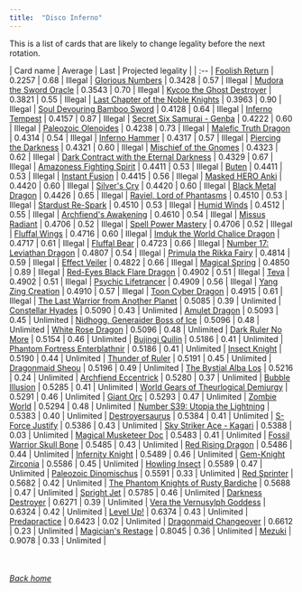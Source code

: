 ```yaml
---
title:  "Disco Inferno"
---
```


This is a list of cards that are likely to change legality before the next rotation.

| Card name | Average | Last | Projected legality |
| :-- |
[Foolish Return](https://db.ygoprodeck.com/card/?search=Foolish%20Return) | 0.2257 | 0.68 | Illegal |
[Glorious Numbers](https://db.ygoprodeck.com/card/?search=Glorious%20Numbers) | 0.3428 | 0.57 | Illegal |
[Mudora the Sword Oracle](https://db.ygoprodeck.com/card/?search=Mudora%20the%20Sword%20Oracle) | 0.3543 | 0.70 | Illegal |
[Kycoo the Ghost Destroyer](https://db.ygoprodeck.com/card/?search=Kycoo%20the%20Ghost%20Destroyer) | 0.3821 | 0.55 | Illegal |
[Last Chapter of the Noble Knights](https://db.ygoprodeck.com/card/?search=Last%20Chapter%20of%20the%20Noble%20Knights) | 0.3963 | 0.90 | Illegal |
[Soul Devouring Bamboo Sword](https://db.ygoprodeck.com/card/?search=Soul%20Devouring%20Bamboo%20Sword) | 0.4128 | 0.64 | Illegal |
[Inferno Tempest](https://db.ygoprodeck.com/card/?search=Inferno%20Tempest) | 0.4157 | 0.87 | Illegal |
[Secret Six Samurai - Genba](https://db.ygoprodeck.com/card/?search=Secret%20Six%20Samurai%20-%20Genba) | 0.4222 | 0.60 | Illegal |
[Paleozoic Olenoides](https://db.ygoprodeck.com/card/?search=Paleozoic%20Olenoides) | 0.4238 | 0.73 | Illegal |
[Malefic Truth Dragon](https://db.ygoprodeck.com/card/?search=Malefic%20Truth%20Dragon) | 0.4314 | 0.54 | Illegal |
[Inferno Hammer](https://db.ygoprodeck.com/card/?search=Inferno%20Hammer) | 0.4317 | 0.57 | Illegal |
[Piercing the Darkness](https://db.ygoprodeck.com/card/?search=Piercing%20the%20Darkness) | 0.4321 | 0.60 | Illegal |
[Mischief of the Gnomes](https://db.ygoprodeck.com/card/?search=Mischief%20of%20the%20Gnomes) | 0.4323 | 0.62 | Illegal |
[Dark Contract with the Eternal Darkness](https://db.ygoprodeck.com/card/?search=Dark%20Contract%20with%20the%20Eternal%20Darkness) | 0.4329 | 0.67 | Illegal |
[Amazoness Fighting Spirit](https://db.ygoprodeck.com/card/?search=Amazoness%20Fighting%20Spirit) | 0.4411 | 0.53 | Illegal |
[Buten](https://db.ygoprodeck.com/card/?search=Buten) | 0.4411 | 0.53 | Illegal |
[Instant Fusion](https://db.ygoprodeck.com/card/?search=Instant%20Fusion) | 0.4415 | 0.56 | Illegal |
[Masked HERO Anki](https://db.ygoprodeck.com/card/?search=Masked%20HERO%20Anki) | 0.4420 | 0.60 | Illegal |
[Silver's Cry](https://db.ygoprodeck.com/card/?search=Silver's%20Cry) | 0.4420 | 0.60 | Illegal |
[Black Metal Dragon](https://db.ygoprodeck.com/card/?search=Black%20Metal%20Dragon) | 0.4426 | 0.65 | Illegal |
[Raviel, Lord of Phantasms](https://db.ygoprodeck.com/card/?search=Raviel,%20Lord%20of%20Phantasms) | 0.4510 | 0.53 | Illegal |
[Stardust Re-Spark](https://db.ygoprodeck.com/card/?search=Stardust%20Re-Spark) | 0.4510 | 0.53 | Illegal |
[Humid Winds](https://db.ygoprodeck.com/card/?search=Humid%20Winds) | 0.4512 | 0.55 | Illegal |
[Archfiend's Awakening](https://db.ygoprodeck.com/card/?search=Archfiend's%20Awakening) | 0.4610 | 0.54 | Illegal |
[Missus Radiant](https://db.ygoprodeck.com/card/?search=Missus%20Radiant) | 0.4706 | 0.52 | Illegal |
[Spell Power Mastery](https://db.ygoprodeck.com/card/?search=Spell%20Power%20Mastery) | 0.4706 | 0.52 | Illegal |
[Fluffal Wings](https://db.ygoprodeck.com/card/?search=Fluffal%20Wings) | 0.4716 | 0.60 | Illegal |
[Imduk the World Chalice Dragon](https://db.ygoprodeck.com/card/?search=Imduk%20the%20World%20Chalice%20Dragon) | 0.4717 | 0.61 | Illegal |
[Fluffal Bear](https://db.ygoprodeck.com/card/?search=Fluffal%20Bear) | 0.4723 | 0.66 | Illegal |
[Number 17: Leviathan Dragon](https://db.ygoprodeck.com/card/?search=Number%2017:%20Leviathan%20Dragon) | 0.4807 | 0.54 | Illegal |
[Primula the Rikka Fairy](https://db.ygoprodeck.com/card/?search=Primula%20the%20Rikka%20Fairy) | 0.4814 | 0.59 | Illegal |
[Effect Veiler](https://db.ygoprodeck.com/card/?search=Effect%20Veiler) | 0.4822 | 0.66 | Illegal |
[Magical Spring](https://db.ygoprodeck.com/card/?search=Magical%20Spring) | 0.4850 | 0.89 | Illegal |
[Red-Eyes Black Flare Dragon](https://db.ygoprodeck.com/card/?search=Red-Eyes%20Black%20Flare%20Dragon) | 0.4902 | 0.51 | Illegal |
[Teva](https://db.ygoprodeck.com/card/?search=Teva) | 0.4902 | 0.51 | Illegal |
[Psychic Lifetrancer](https://db.ygoprodeck.com/card/?search=Psychic%20Lifetrancer) | 0.4909 | 0.56 | Illegal |
[Yang Zing Creation](https://db.ygoprodeck.com/card/?search=Yang%20Zing%20Creation) | 0.4910 | 0.57 | Illegal |
[Toon Cyber Dragon](https://db.ygoprodeck.com/card/?search=Toon%20Cyber%20Dragon) | 0.4915 | 0.61 | Illegal |
[The Last Warrior from Another Planet](https://db.ygoprodeck.com/card/?search=The%20Last%20Warrior%20from%20Another%20Planet) | 0.5085 | 0.39 | Unlimited |
[Constellar Hyades](https://db.ygoprodeck.com/card/?search=Constellar%20Hyades) | 0.5090 | 0.43 | Unlimited |
[Amulet Dragon](https://db.ygoprodeck.com/card/?search=Amulet%20Dragon) | 0.5093 | 0.45 | Unlimited |
[Nidhogg, Generaider Boss of Ice](https://db.ygoprodeck.com/card/?search=Nidhogg,%20Generaider%20Boss%20of%20Ice) | 0.5096 | 0.48 | Unlimited |
[White Rose Dragon](https://db.ygoprodeck.com/card/?search=White%20Rose%20Dragon) | 0.5096 | 0.48 | Unlimited |
[Dark Ruler No More](https://db.ygoprodeck.com/card/?search=Dark%20Ruler%20No%20More) | 0.5154 | 0.46 | Unlimited |
[Bujingi Quilin](https://db.ygoprodeck.com/card/?search=Bujingi%20Quilin) | 0.5186 | 0.41 | Unlimited |
[Phantom Fortress Enterblathnir](https://db.ygoprodeck.com/card/?search=Phantom%20Fortress%20Enterblathnir) | 0.5186 | 0.41 | Unlimited |
[Insect Knight](https://db.ygoprodeck.com/card/?search=Insect%20Knight) | 0.5190 | 0.44 | Unlimited |
[Thunder of Ruler](https://db.ygoprodeck.com/card/?search=Thunder%20of%20Ruler) | 0.5191 | 0.45 | Unlimited |
[Dragonmaid Sheou](https://db.ygoprodeck.com/card/?search=Dragonmaid%20Sheou) | 0.5196 | 0.49 | Unlimited |
[The Bystial Alba Los](https://db.ygoprodeck.com/card/?search=The%20Bystial%20Alba%20Los) | 0.5216 | 0.24 | Unlimited |
[Archfiend Eccentrick](https://db.ygoprodeck.com/card/?search=Archfiend%20Eccentrick) | 0.5280 | 0.37 | Unlimited |
[Bubble Illusion](https://db.ygoprodeck.com/card/?search=Bubble%20Illusion) | 0.5285 | 0.41 | Unlimited |
[World Gears of Theurlogical Demiurgy](https://db.ygoprodeck.com/card/?search=World%20Gears%20of%20Theurlogical%20Demiurgy) | 0.5291 | 0.46 | Unlimited |
[Giant Orc](https://db.ygoprodeck.com/card/?search=Giant%20Orc) | 0.5293 | 0.47 | Unlimited |
[Zombie World](https://db.ygoprodeck.com/card/?search=Zombie%20World) | 0.5294 | 0.48 | Unlimited |
[Number S39: Utopia the Lightning](https://db.ygoprodeck.com/card/?search=Number%20S39:%20Utopia%20the%20Lightning) | 0.5383 | 0.40 | Unlimited |
[Destroyersaurus](https://db.ygoprodeck.com/card/?search=Destroyersaurus) | 0.5384 | 0.41 | Unlimited |
[S-Force Justify](https://db.ygoprodeck.com/card/?search=S-Force%20Justify) | 0.5386 | 0.43 | Unlimited |
[Sky Striker Ace - Kagari](https://db.ygoprodeck.com/card/?search=Sky%20Striker%20Ace%20-%20Kagari) | 0.5388 | 0.03 | Unlimited |
[Magical Musketeer Doc](https://db.ygoprodeck.com/card/?search=Magical%20Musketeer%20Doc) | 0.5483 | 0.41 | Unlimited |
[Fossil Warrior Skull Bone](https://db.ygoprodeck.com/card/?search=Fossil%20Warrior%20Skull%20Bone) | 0.5485 | 0.43 | Unlimited |
[Red Rising Dragon](https://db.ygoprodeck.com/card/?search=Red%20Rising%20Dragon) | 0.5486 | 0.44 | Unlimited |
[Infernity Knight](https://db.ygoprodeck.com/card/?search=Infernity%20Knight) | 0.5489 | 0.46 | Unlimited |
[Gem-Knight Zirconia](https://db.ygoprodeck.com/card/?search=Gem-Knight%20Zirconia) | 0.5586 | 0.45 | Unlimited |
[Howling Insect](https://db.ygoprodeck.com/card/?search=Howling%20Insect) | 0.5589 | 0.47 | Unlimited |
[Paleozoic Dinomischus](https://db.ygoprodeck.com/card/?search=Paleozoic%20Dinomischus) | 0.5591 | 0.33 | Unlimited |
[Red Sprinter](https://db.ygoprodeck.com/card/?search=Red%20Sprinter) | 0.5682 | 0.42 | Unlimited |
[The Phantom Knights of Rusty Bardiche](https://db.ygoprodeck.com/card/?search=The%20Phantom%20Knights%20of%20Rusty%20Bardiche) | 0.5688 | 0.47 | Unlimited |
[Spright Jet](https://db.ygoprodeck.com/card/?search=Spright%20Jet) | 0.5785 | 0.46 | Unlimited |
[Darkness Destroyer](https://db.ygoprodeck.com/card/?search=Darkness%20Destroyer) | 0.6271 | 0.39 | Unlimited |
[Vera the Vernusylph Goddess](https://db.ygoprodeck.com/card/?search=Vera%20the%20Vernusylph%20Goddess) | 0.6324 | 0.42 | Unlimited |
[Level Up!](https://db.ygoprodeck.com/card/?search=Level%20Up!) | 0.6374 | 0.43 | Unlimited |
[Predapractice](https://db.ygoprodeck.com/card/?search=Predapractice) | 0.6423 | 0.02 | Unlimited |
[Dragonmaid Changeover](https://db.ygoprodeck.com/card/?search=Dragonmaid%20Changeover) | 0.6612 | 0.23 | Unlimited |
[Magician's Restage](https://db.ygoprodeck.com/card/?search=Magician's%20Restage) | 0.8045 | 0.36 | Unlimited |
[Mezuki](https://db.ygoprodeck.com/card/?search=Mezuki) | 0.9078 | 0.33 | Unlimited |

<br>

###### [Back home](index)